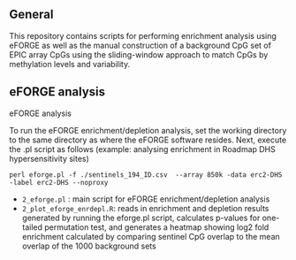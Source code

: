 ## General 
This repository contains scripts for performing enrichment analysis using eFORGE as well as the manual construction of a background CpG set of EPIC array CpGs using the sliding-window approach to match CpGs by methylation levels and variability.

## eFORGE analysis
eFORGE analysis

To run the eFORGE enrichment/depletion analysis, set the working directory to the same directory as where the eFORGE software resides. Next, 
execute the .pl script as follows (example: analysing enrichment in Roadmap DHS hypersensitivity sites)
```
perl eforge.pl -f ./sentinels_194_ID.csv  --array 850k -data erc2-DHS -label erc2-DHS --noproxy 
```

* `2_eforge.pl` : main script for eFORGE enrichment/depletion analysis 
* `2_plot_eforge_enrdepl.R`: reads in enrichment and depletion results generated by running the eforge.pl script, calculates p-values for one-tailed permutation test, and generates a heatmap showing log2 fold enrichment calculated by comparing sentinel CpG overlap to the mean overlap of the 1000 background sets 
